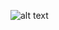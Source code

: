 ![alt text](https://raw.githubusercontent.com/practical-nlp/practical-nlp-figures/master/figures/2-1.png)

